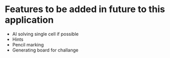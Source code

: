 # Features to be added in future to this application

- AI solving single cell if possible
- Hints
- Pencil marking
- Generating board for challange
